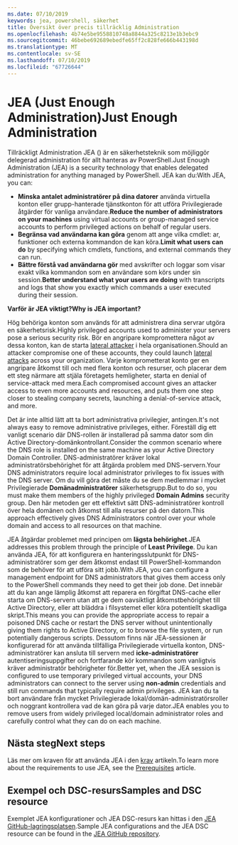 ```yaml
---
ms.date: 07/10/2019
keywords: jea, powershell, säkerhet
title: Översikt över precis tillräcklig Administration
ms.openlocfilehash: 4b74e5be9558810748a8844a325c8213e1b3ebc9
ms.sourcegitcommit: 46bebe692689ebedfe65ff2c828fe666b443198d
ms.translationtype: MT
ms.contentlocale: sv-SE
ms.lasthandoff: 07/10/2019
ms.locfileid: "67726644"
---
```

# <a name="just-enough-administration"></a><span data-ttu-id="853d2-103">JEA (Just Enough Administration)</span><span class="sxs-lookup"><span data-stu-id="853d2-103">Just Enough Administration</span></span>

<span data-ttu-id="853d2-104">Tillräckligt Administration JEA () är en säkerhetsteknik som möjliggör delegerad administration för allt hanteras av PowerShell.</span><span class="sxs-lookup"><span data-stu-id="853d2-104">Just Enough Administration (JEA) is a security technology that enables delegated administration for anything managed by PowerShell.</span></span> <span data-ttu-id="853d2-105">JEA kan du:</span><span class="sxs-lookup"><span data-stu-id="853d2-105">With JEA, you can:</span></span>

- <span data-ttu-id="853d2-106">**Minska antalet administratörer på dina datorer** använda virtuella konton eller grupp-hanterade tjänstkonton för att utföra Privilegierade åtgärder för vanliga användare.</span><span class="sxs-lookup"><span data-stu-id="853d2-106">**Reduce the number of administrators on your machines** using virtual accounts or group-managed service accounts to perform privileged actions on behalf of regular users.</span></span>
- <span data-ttu-id="853d2-107">**Begränsa vad användarna kan göra** genom att ange vilka cmdlet: ar, funktioner och externa kommandon de kan köra.</span><span class="sxs-lookup"><span data-stu-id="853d2-107">**Limit what users can do** by specifying which cmdlets, functions, and external commands they can run.</span></span>
- <span data-ttu-id="853d2-108">**Bättre förstå vad användarna gör** med avskrifter och loggar som visar exakt vilka kommandon som en användare som körs under sin session.</span><span class="sxs-lookup"><span data-stu-id="853d2-108">**Better understand what your users are doing** with transcripts and logs that show you exactly which commands a user executed during their session.</span></span>

<span data-ttu-id="853d2-109">**Varför är JEA viktigt?**</span><span class="sxs-lookup"><span data-stu-id="853d2-109">**Why is JEA important?**</span></span>

<span data-ttu-id="853d2-110">Hög behöriga konton som används för att administrera dina servrar utgöra en säkerhetsrisk.</span><span class="sxs-lookup"><span data-stu-id="853d2-110">Highly privileged accounts used to administer your servers pose a serious security risk.</span></span> <span data-ttu-id="853d2-111">Bör en angripare kompromettera något av dessa konton, kan de starta [lateral attacker](https://aka.ms/pth) i hela organisationen.</span><span class="sxs-lookup"><span data-stu-id="853d2-111">Should an attacker compromise one of these accounts, they could launch [lateral attacks](https://aka.ms/pth) across your organization.</span></span> <span data-ttu-id="853d2-112">Varje komprometterat konto ger en angripare åtkomst till och med flera konton och resurser, och placerar dem ett steg närmare att stjäla företagets hemligheter, starta en denial of service-attack med mera.</span><span class="sxs-lookup"><span data-stu-id="853d2-112">Each compromised account gives an attacker access to even more accounts and resources, and puts them one step closer to stealing company secrets, launching a denial-of-service attack, and more.</span></span>

<span data-ttu-id="853d2-113">Det är inte alltid lätt att ta bort administrativa privilegier, antingen.</span><span class="sxs-lookup"><span data-stu-id="853d2-113">It's not always easy to remove administrative privileges, either.</span></span> <span data-ttu-id="853d2-114">Föreställ dig ett vanligt scenario där DNS-rollen är installerad på samma dator som din Active Directory-domänkontrollant.</span><span class="sxs-lookup"><span data-stu-id="853d2-114">Consider the common scenario where the DNS role is installed on the same machine as your Active Directory Domain Controller.</span></span> <span data-ttu-id="853d2-115">DNS-administratörer kräver lokal administratörsbehörighet för att åtgärda problem med DNS-servern.</span><span class="sxs-lookup"><span data-stu-id="853d2-115">Your DNS administrators require local administrator privileges to fix issues with the DNS server.</span></span> <span data-ttu-id="853d2-116">Om du vill göra det måste du se dem medlemmar i mycket Privilegierade **Domänadministratörer** säkerhetsgrupp.</span><span class="sxs-lookup"><span data-stu-id="853d2-116">But to do so, you must make them members of the highly privileged **Domain Admins** security group.</span></span> <span data-ttu-id="853d2-117">Den här metoden ger ett effektivt sätt DNS-administratörer kontroll över hela domänen och åtkomst till alla resurser på den datorn.</span><span class="sxs-lookup"><span data-stu-id="853d2-117">This approach effectively gives DNS Administrators control over your whole domain and access to all resources on that machine.</span></span>

<span data-ttu-id="853d2-118">JEA åtgärdar problemet med principen om **lägsta behörighet**.</span><span class="sxs-lookup"><span data-stu-id="853d2-118">JEA addresses this problem through the principle of **Least Privilege**.</span></span> <span data-ttu-id="853d2-119">Du kan använda JEA, för att konfigurera en hanteringsslutpunkt för DNS-administratörer som ger dem åtkomst endast till PowerShell-kommandon som de behöver för att utföra sitt jobb.</span><span class="sxs-lookup"><span data-stu-id="853d2-119">With JEA, you can configure a management endpoint for DNS administrators that gives them access only to the PowerShell commands they need to get their job done.</span></span> <span data-ttu-id="853d2-120">Det innebär att du kan ange lämplig åtkomst att reparera en förgiftat DNS-cache eller starta om DNS-servern utan att ge dem oavsiktligt åtkomstbehörighet till Active Directory, eller att bläddra i filsystemet eller köra potentiellt skadliga skript.</span><span class="sxs-lookup"><span data-stu-id="853d2-120">This means you can provide the appropriate access to repair a poisoned DNS cache or restart the DNS server without unintentionally giving them rights to Active Directory, or to browse the file system, or run potentially dangerous scripts.</span></span> <span data-ttu-id="853d2-121">Dessutom finns när JEA-sessionen är konfigurerad för att använda tillfälliga Privilegierade virtuella konton, DNS-administratörer kan ansluta till servern med **icke-administratörer** autentiseringsuppgifter och fortfarande kör kommandon som vanligtvis kräver administratör behörigheter för.</span><span class="sxs-lookup"><span data-stu-id="853d2-121">Better yet, when the JEA session is configured to use temporary privileged virtual accounts, your DNS administrators can connect to the server using **non-admin** credentials and still run commands that typically require admin privileges.</span></span> <span data-ttu-id="853d2-122">JEA kan du ta bort användare från mycket Privilegierade lokal/domän-administratörsroller och noggrant kontrollera vad de kan göra på varje dator.</span><span class="sxs-lookup"><span data-stu-id="853d2-122">JEA enables you to remove users from widely privileged local/domain administrator roles and carefully control what they can do on each machine.</span></span>

## <a name="next-steps"></a><span data-ttu-id="853d2-123">Nästa steg</span><span class="sxs-lookup"><span data-stu-id="853d2-123">Next steps</span></span>

<span data-ttu-id="853d2-124">Läs mer om kraven för att använda JEA i den [krav](prerequisites.md) artikeln.</span><span class="sxs-lookup"><span data-stu-id="853d2-124">To learn more about the requirements to use JEA, see the [Prerequisites](prerequisites.md) article.</span></span>

## <a name="samples-and-dsc-resource"></a><span data-ttu-id="853d2-125">Exempel och DSC-resurs</span><span class="sxs-lookup"><span data-stu-id="853d2-125">Samples and DSC resource</span></span>

<span data-ttu-id="853d2-126">Exemplet JEA konfigurationer och JEA DSC-resurs kan hittas i den [JEA GitHub-lagringsplatsen](https://github.com/PowerShell/JEA).</span><span class="sxs-lookup"><span data-stu-id="853d2-126">Sample JEA configurations and the JEA DSC resource can be found in the [JEA GitHub repository](https://github.com/PowerShell/JEA).</span></span>
